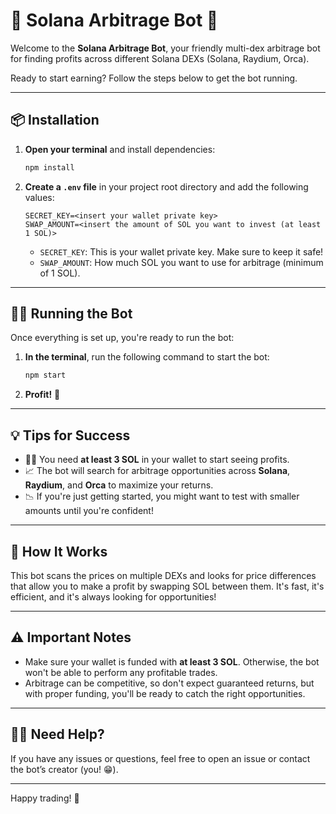 # 🚀 Solana Arbitrage Bot 🦄

Welcome to the **Solana Arbitrage Bot**, your friendly multi-dex arbitrage bot for finding profits across different Solana DEXs (Solana, Raydium, Orca). 

Ready to start earning? Follow the steps below to get the bot running.

---

## 📦 Installation

1. **Open your terminal** and install dependencies:
    ```bash
    npm install
    ```

2. **Create a `.env` file** in your project root directory and add the following values:
    ```env
    SECRET_KEY=<insert your wallet private key>
    SWAP_AMOUNT=<insert the amount of SOL you want to invest (at least 1 SOL)>
    ```

    - `SECRET_KEY`: This is your wallet private key. Make sure to keep it safe!
    - `SWAP_AMOUNT`: How much SOL you want to use for arbitrage (minimum of 1 SOL).

---

## 🏃‍♂️ Running the Bot

Once everything is set up, you're ready to run the bot:

1. **In the terminal**, run the following command to start the bot:
    ```bash
    npm start
    ```

2. **Profit!** 🎉

---

## 💡 Tips for Success

- 🧑‍💻 You need **at least 3 SOL** in your wallet to start seeing profits.
- 📈 The bot will search for arbitrage opportunities across **Solana**, **Raydium**, and **Orca** to maximize your returns.
- 📉 If you're just getting started, you might want to test with smaller amounts until you're confident!

---

## 🤖 How It Works

This bot scans the prices on multiple DEXs and looks for price differences that allow you to make a profit by swapping SOL between them. It's fast, it's efficient, and it's always looking for opportunities!

---

## ⚠️ Important Notes

- Make sure your wallet is funded with **at least 3 SOL**. Otherwise, the bot won't be able to perform any profitable trades.
- Arbitrage can be competitive, so don't expect guaranteed returns, but with proper funding, you'll be ready to catch the right opportunities.

---

## 🙋‍♂️ Need Help?

If you have any issues or questions, feel free to open an issue or contact the bot’s creator (you! 😁).

---

Happy trading! 💸
